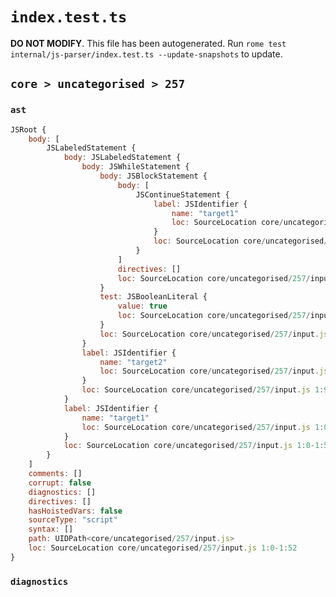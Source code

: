 # `index.test.ts`

**DO NOT MODIFY**. This file has been autogenerated. Run `rome test internal/js-parser/index.test.ts --update-snapshots` to update.

## `core > uncategorised > 257`

### `ast`

```javascript
JSRoot {
	body: [
		JSLabeledStatement {
			body: JSLabeledStatement {
				body: JSWhileStatement {
					body: JSBlockStatement {
						body: [
							JSContinueStatement {
								label: JSIdentifier {
									name: "target1"
									loc: SourceLocation core/uncategorised/257/input.js 1:42-1:49 (target1)
								}
								loc: SourceLocation core/uncategorised/257/input.js 1:33-1:50
							}
						]
						directives: []
						loc: SourceLocation core/uncategorised/257/input.js 1:31-1:52
					}
					test: JSBooleanLiteral {
						value: true
						loc: SourceLocation core/uncategorised/257/input.js 1:25-1:29
					}
					loc: SourceLocation core/uncategorised/257/input.js 1:18-1:52
				}
				label: JSIdentifier {
					name: "target2"
					loc: SourceLocation core/uncategorised/257/input.js 1:9-1:16 (target2)
				}
				loc: SourceLocation core/uncategorised/257/input.js 1:9-1:52
			}
			label: JSIdentifier {
				name: "target1"
				loc: SourceLocation core/uncategorised/257/input.js 1:0-1:7 (target1)
			}
			loc: SourceLocation core/uncategorised/257/input.js 1:0-1:52
		}
	]
	comments: []
	corrupt: false
	diagnostics: []
	directives: []
	hasHoistedVars: false
	sourceType: "script"
	syntax: []
	path: UIDPath<core/uncategorised/257/input.js>
	loc: SourceLocation core/uncategorised/257/input.js 1:0-1:52
}
```

### `diagnostics`

```

```
